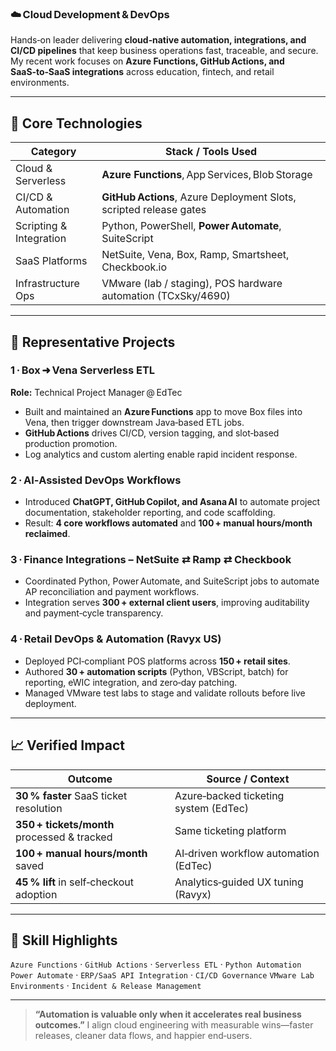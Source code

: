 ### ☁️ Cloud Development & DevOps

Hands‑on leader delivering **cloud‑native automation, integrations, and CI/CD pipelines** that keep business operations fast, traceable, and secure.  My recent work focuses on **Azure Functions, GitHub Actions, and SaaS‑to‑SaaS integrations** across education, fintech, and retail environments.

---

## 🔧 Core Technologies

| Category                | Stack / Tools Used                                                 |
| ----------------------- | ------------------------------------------------------------------ |
| Cloud & Serverless      | **Azure Functions**, App Services, Blob Storage                    |
| CI/CD & Automation      | **GitHub Actions**, Azure Deployment Slots, scripted release gates |
| Scripting & Integration | Python, PowerShell, **Power Automate**, SuiteScript                |
| SaaS Platforms          | NetSuite, Vena, Box, Ramp, Smartsheet, Checkbook.io                |
| Infrastructure Ops      | VMware (lab / staging), POS hardware automation (TCxSky/4690)      |

---

## 🚀 Representative Projects

### 1 · Box ➜ Vena Serverless ETL

**Role:** Technical Project Manager @ EdTec

* Built and maintained an **Azure Functions** app to move Box files into Vena, then trigger downstream Java‑based ETL jobs.
* **GitHub Actions** drives CI/CD, version tagging, and slot‑based production promotion.
* Log analytics and custom alerting enable rapid incident response.

### 2 · AI‑Assisted DevOps Workflows

* Introduced **ChatGPT, GitHub Copilot, and Asana AI** to automate project documentation, stakeholder reporting, and code scaffolding.
* Result: **4 core workflows automated** and **100 + manual hours/month reclaimed**.

### 3 · Finance Integrations – NetSuite ⇄ Ramp ⇄ Checkbook

* Coordinated Python, Power Automate, and SuiteScript jobs to automate AP reconciliation and payment workflows.
* Integration serves **300 + external client users**, improving auditability and payment‑cycle transparency.

### 4 · Retail DevOps & Automation (Ravyx US)

* Deployed PCI‑compliant POS platforms across **150 + retail sites**.
* Authored **30 + automation scripts** (Python, VBScript, batch) for reporting, eWIC integration, and zero‑day patching.
* Managed VMware test labs to stage and validate rollouts before live deployment.

---

## 📈 Verified Impact

| Outcome                                     | Source / Context                      |
| ------------------------------------------- | ------------------------------------- |
| **30 % faster** SaaS ticket resolution      | Azure‑backed ticketing system (EdTec) |
| **350 + tickets/month** processed & tracked | Same ticketing platform               |
| **100 + manual hours/month** saved          | AI‑driven workflow automation (EdTec) |
| **45 % lift** in self‑checkout adoption     | Analytics‑guided UX tuning (Ravyx)    |

---

## 🔑 Skill Highlights

`Azure Functions` · `GitHub Actions` · `Serverless ETL` · `Python Automation`
`Power Automate` · `ERP/SaaS API Integration` · `CI/CD Governance`
`VMware Lab Environments` · `Incident & Release Management`

---

> **“Automation is valuable only when it accelerates real business outcomes.”**
> I align cloud engineering with measurable wins—faster releases, cleaner data flows, and happier end‑users.
